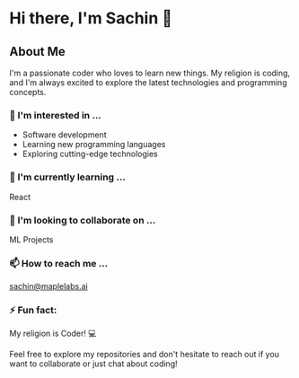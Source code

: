 # Hi there, I'm Sachin 👋

## About Me
I'm a passionate coder who loves to learn new things. My religion is coding, and I'm always excited to explore the latest technologies and programming concepts.

### 👀 I'm interested in ...
- Software development
- Learning new programming languages
- Exploring cutting-edge technologies

### 🌱 I'm currently learning ...
React

### 💞️ I'm looking to collaborate on ...
ML Projects

### 📫 How to reach me ...
sachin@maplelabs.ai

### ⚡ Fun fact: 
My religion is Coder! 💻

Feel free to explore my repositories and don't hesitate to reach out if you want to collaborate or just chat about coding!

<!---
sachin-s-lab/sachin-s-lab is a ✨ special ✨ repository because its `README.md` (this file) appears on your GitHub profile.
You can click the Preview link to take a look at your changes.
--->
